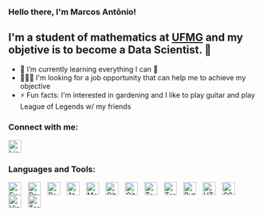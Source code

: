 ### Hello there, I'm Marcos Antônio!

## I'm a student of mathematics at <a href="https://ufmg.br/international-visitors" target="_blank">UFMG</a> and my objetive is to become a Data Scientist. 🚀

- 🌱 I’m currently learning everything I can 🤣
- 👨🏽‍💻 I'm looking for a job opportunity that can help me to achieve my objective
- ⚡ Fun facts: I'm interested in gardening and I like to play guitar and play League of Legends w/ my friends

### Connect with me:
<a href="https://www.linkedin.com/in/mafsfilho/" target="_blank">
    <img src="https://logospng.org/download/linkedin/logo-linkedin-icon-256.png" alt="LinkedIn Logo" width="26px">
</a>

### Languages and Tools:

<img align="left" alt="Excel" width="26px" src="https://upload.wikimedia.org/wikipedia/commons/thumb/3/34/Microsoft_Office_Excel_%282019–present%29.svg/826px-Microsoft_Office_Excel_%282019–present%29.svg.png" style="padding-right:10px;" />

<img align="left" alt="PowerBI" width="26px" src="https://icon-library.com/images/power-bi-icon/power-bi-icon-20.jpg" style="padding-right:10px;" />

<img align="left" alt="PostgreSQL" width="26px" src="https://cdn.jsdelivr.net/gh/devicons/devicon/icons/postgresql/postgresql-original.svg" style="padding-right:10px;" />

<img align="left" alt="Atom" width="26px" src="https://cdn.jsdelivr.net/gh/devicons/devicon/icons/atom/atom-original.svg" style="padding-right:10px;" />

<img align="left" alt="MongoDB" width="26px" src="https://cdn.jsdelivr.net/gh/devicons/devicon/icons/mongodb/mongodb-original.svg" style="padding-right:10px;" />

<img align="left" alt="Git" width="26px" src="https://cdn.jsdelivr.net/gh/devicons/devicon/icons/git/git-original.svg" style="padding-right:10px;" />

<img align="left" alt="GitHub" width="26px" src="https://user-images.githubusercontent.com/3369400/139447912-e0f43f33-6d9f-45f8-be46-2df5bbc91289.png" style="padding-right:10px;" />

<img align="left" alt="Tableau" width="26px" src="https://cdn.filepicker.io/api/file/jZDILlufSOSDOkuJTZ7J" style="padding-right:10px;" />

<img align="left" alt="Terminal" width="26px" src="https://help.apple.com/assets/6152754A4192845C4361C49A/6152754B4192845C4361C4A1/pt_BR/d94aa1c4979b25e9ffbda97fcbae219a.png" style="padding-right:10px;" />

<img align="left" alt="Python" width="26px" src="https://cdn.jsdelivr.net/gh/devicons/devicon/icons/python/python-original.svg" style="padding-right:10px;" />

<img align="left" alt="HTML5" width="26px" src="https://cdn.jsdelivr.net/gh/devicons/devicon/icons/html5/html5-original.svg" style="padding-right:10px;" />

<img align="left" alt="CSS3" width="26px" src="https://cdn.jsdelivr.net/gh/devicons/devicon/icons/css3/css3-original.svg" style="padding-right:10px;" />

<img align="left" alt="Visual Studio Code" width="26px" src="https://cdn.jsdelivr.net/gh/devicons/devicon/icons/vscode/vscode-original.svg" style="padding-right:10px;" />









[<img align="left" alt="Terminal" width="26px" src="./img/terminal-light.svg" />](https://www.youtube.com/playlist?list=PLkwxH9e_vrAJ0WbEsFA9W3I1W-g_BTsbt#gh-light-mode-only)

